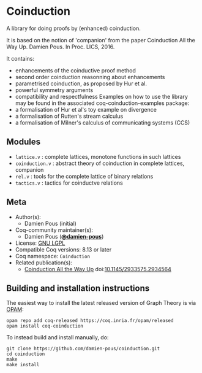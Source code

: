 # Coinduction

A library for doing proofs by (enhanced) coinduction.

It is based on the notion of 'companion' from the paper
Coinduction All the Way Up. Damien Pous. In Proc. LICS, 2016.

It contains:
 - enhancements of the coinductive proof method
 - second order coinduction reasonning about enhancements
 - parametrised coinduction, as proposed by Hur et al.
 - powerful symmetry arguments
 - compatibility and respectfulness
Examples on how to use the library may be found in the associated coq-coinduction-examples package: 
 - a formalisation of Hur et al's toy example on divergence 
 - a formalisation of Rutten's stream calculus
 - a formalisation of Milner's calculus of communicating systems (CCS)
 
## Modules
 + `lattice.v`     : complete lattices, monotone functions in such lattices
 + `coinduction.v` : abstract theory of coinduction in complete lattices, companion
 + `rel.v`         : tools for the complete lattice of binary relations
 + `tactics.v`     : tactics for coinductve relations

## Meta

- Author(s):
  - Damien Pous (initial)
- Coq-community maintainer(s):
  - Damien Pous ([**@damien-pous**](https://github.com/damien-pous))
- License: [GNU LGPL](LICENSE)
- Compatible Coq versions: 8.13 or later
- Coq namespace: `Coinduction`
- Related publication(s):
  - [Coinduction All the Way Up](https://hal.archives-ouvertes.fr/hal-01259622) doi:[10.1145/2933575.2934564](http://dx.doi.org/10.1145/2933575.2934564)

## Building and installation instructions

The easiest way to install the latest released version of Graph Theory
is via [OPAM](https://opam.ocaml.org/doc/Install.html):

```shell
opam repo add coq-released https://coq.inria.fr/opam/released
opam install coq-coinduction
```

To instead build and install manually, do:

``` shell
git clone https://github.com/damien-pous/coinduction.git
cd coinduction
make
make install
```
